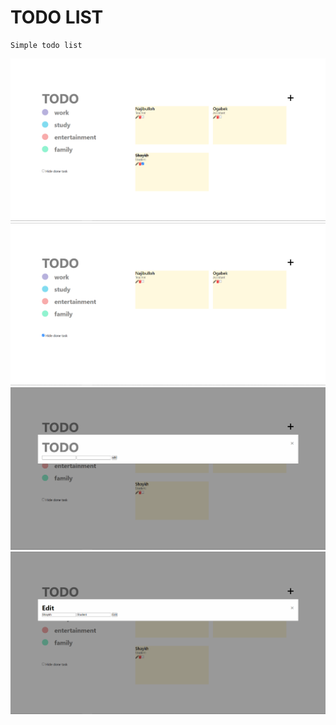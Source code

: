 # TODO LIST
    Simple todo list

![img1](./images/img1.png)
![img1](./images/img2.png)
![img1](./images/img3.png)
![img1](./images/img4.png)